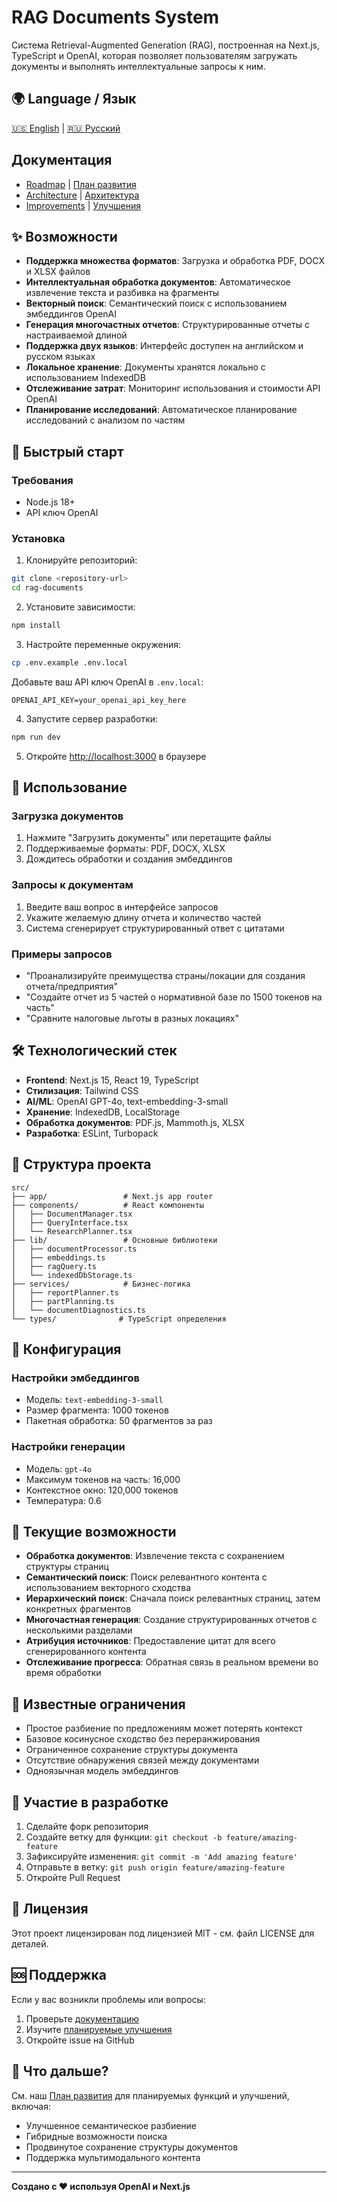 # RAG Documents System

Система Retrieval-Augmented Generation (RAG), построенная на Next.js, TypeScript и OpenAI, которая позволяет пользователям загружать документы и выполнять интеллектуальные запросы к ним.

## 🌍 Language / Язык

[🇺🇸 English](README.md) | [🇷🇺 Русский](README.ru.md)

## Документация
- [Roadmap](ROADMAP.md) | [План развития](ROADMAP.ru.md)
- [Architecture](ARCHITECTURE.md) | [Архитектура](ARCHITECTURE.ru.md)
- [Improvements](IMPROVEMENTS.md) | [Улучшения](IMPROVEMENTS.ru.md)

## ✨ Возможности

- **Поддержка множества форматов**: Загрузка и обработка PDF, DOCX и XLSX файлов
- **Интеллектуальная обработка документов**: Автоматическое извлечение текста и разбивка на фрагменты
- **Векторный поиск**: Семантический поиск с использованием эмбеддингов OpenAI
- **Генерация многочастных отчетов**: Структурированные отчеты с настраиваемой длиной
- **Поддержка двух языков**: Интерфейс доступен на английском и русском языках
- **Локальное хранение**: Документы хранятся локально с использованием IndexedDB
- **Отслеживание затрат**: Мониторинг использования и стоимости API OpenAI
- **Планирование исследований**: Автоматическое планирование исследований с анализом по частям

## 🚀 Быстрый старт

### Требования

- Node.js 18+
- API ключ OpenAI

### Установка

1. Клонируйте репозиторий:
```bash
git clone <repository-url>
cd rag-documents
```

2. Установите зависимости:
```bash
npm install
```

3. Настройте переменные окружения:
```bash
cp .env.example .env.local
```

Добавьте ваш API ключ OpenAI в `.env.local`:
```
OPENAI_API_KEY=your_openai_api_key_here
```

4. Запустите сервер разработки:
```bash
npm run dev
```

5. Откройте [http://localhost:3000](http://localhost:3000) в браузере

## 📖 Использование

### Загрузка документов
1. Нажмите "Загрузить документы" или перетащите файлы
2. Поддерживаемые форматы: PDF, DOCX, XLSX
3. Дождитесь обработки и создания эмбеддингов

### Запросы к документам
1. Введите ваш вопрос в интерфейсе запросов
2. Укажите желаемую длину отчета и количество частей
3. Система сгенерирует структурированный ответ с цитатами

### Примеры запросов
- "Проанализируйте преимущества страны/локации для создания отчета/предприятия"
- "Создайте отчет из 5 частей о нормативной базе по 1500 токенов на часть"
- "Сравните налоговые льготы в разных локациях"

## 🛠️ Технологический стек

- **Frontend**: Next.js 15, React 19, TypeScript
- **Стилизация**: Tailwind CSS
- **AI/ML**: OpenAI GPT-4o, text-embedding-3-small
- **Хранение**: IndexedDB, LocalStorage
- **Обработка документов**: PDF.js, Mammoth.js, XLSX
- **Разработка**: ESLint, Turbopack

## 📁 Структура проекта

```
src/
├── app/                 # Next.js app router
├── components/          # React компоненты
│   ├── DocumentManager.tsx
│   ├── QueryInterface.tsx
│   └── ResearchPlanner.tsx
├── lib/                 # Основные библиотеки
│   ├── documentProcessor.ts
│   ├── embeddings.ts
│   ├── ragQuery.ts
│   └── indexedDbStorage.ts
├── services/            # Бизнес-логика
│   ├── reportPlanner.ts
│   ├── partPlanning.ts
│   └── documentDiagnostics.ts
└── types/              # TypeScript определения
```

## 🔧 Конфигурация

### Настройки эмбеддингов
- Модель: `text-embedding-3-small`
- Размер фрагмента: 1000 токенов
- Пакетная обработка: 50 фрагментов за раз

### Настройки генерации
- Модель: `gpt-4o`
- Максимум токенов на часть: 16,000
- Контекстное окно: 120,000 токенов
- Температура: 0.6

## 🎯 Текущие возможности

- **Обработка документов**: Извлечение текста с сохранением структуры страниц
- **Семантический поиск**: Поиск релевантного контента с использованием векторного сходства
- **Иерархический поиск**: Сначала поиск релевантных страниц, затем конкретных фрагментов
- **Многочастная генерация**: Создание структурированных отчетов с несколькими разделами
- **Атрибуция источников**: Предоставление цитат для всего сгенерированного контента
- **Отслеживание прогресса**: Обратная связь в реальном времени во время обработки

## 🚧 Известные ограничения

- Простое разбиение по предложениям может потерять контекст
- Базовое косинусное сходство без переранжирования
- Ограниченное сохранение структуры документа
- Отсутствие обнаружения связей между документами
- Одноязычная модель эмбеддингов

## 🤝 Участие в разработке

1. Сделайте форк репозитория
2. Создайте ветку для функции: `git checkout -b feature/amazing-feature`
3. Зафиксируйте изменения: `git commit -m 'Add amazing feature'`
4. Отправьте в ветку: `git push origin feature/amazing-feature`
5. Откройте Pull Request

## 📄 Лицензия

Этот проект лицензирован под лицензией MIT - см. файл LICENSE для деталей.

## 🆘 Поддержка

Если у вас возникли проблемы или вопросы:
1. Проверьте [документацию](ARCHITECTURE.ru.md)
2. Изучите [планируемые улучшения](IMPROVEMENTS.ru.md)
3. Откройте issue на GitHub

## 🔮 Что дальше?

См. наш [План развития](ROADMAP.ru.md) для планируемых функций и улучшений, включая:
- Улучшенное семантическое разбиение
- Гибридные возможности поиска
- Продвинутое сохранение структуры документов
- Поддержка мультимодального контента

---

**Создано с ❤️ используя OpenAI и Next.js**